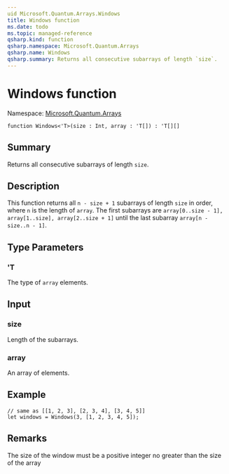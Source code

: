 ```yaml
---
uid Microsoft.Quantum.Arrays.Windows
title: Windows function
ms.date: todo
ms.topic: managed-reference
qsharp.kind: function
qsharp.namespace: Microsoft.Quantum.Arrays
qsharp.name: Windows
qsharp.summary: Returns all consecutive subarrays of length `size`.
---
```


# Windows function

Namespace: [Microsoft.Quantum.Arrays](xref:Microsoft.Quantum.Arrays)

```qsharp
function Windows<'T>(size : Int, array : 'T[]) : 'T[][]
```

## Summary
Returns all consecutive subarrays of length `size`.

## Description
This function returns all `n - size + 1` subarrays of
length `size` in order, where `n` is the length of `array`.
The first subarrays are `array[0..size - 1], array[1..size], array[2..size + 1]`
until the last subarray `array[n - size..n - 1]`.

## Type Parameters
### 'T
The type of `array` elements.

## Input
### size
Length of the subarrays.

### array
An array of elements.

## Example
```qsharp
// same as [[1, 2, 3], [2, 3, 4], [3, 4, 5]]
let windows = Windows(3, [1, 2, 3, 4, 5]);
```

## Remarks
The size of the window must be a positive integer no greater than the size of the array
